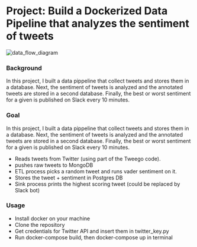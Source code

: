 # Project: Build a Dockerized Data Pipeline that analyzes the sentiment of tweets

![data_flow_diagram](data_flow_diagram.jpeg)

### Background

In this project, I built a data pippeline that collect tweets and stores them in a database. Next, the sentiment of tweets is analyzed and the annotated tweets are stored in a second database. Finally, the best or worst sentiment for a given is published on Slack every 10 minutes.

### Goal

In this project, I built a data pippeline that collect tweets and stores them in a database. Next, the sentiment of tweets is analyzed and the annotated tweets are stored in a second database. Finally, the best or worst sentiment for a given is published on Slack every 10 minutes.

- Reads tweets from Twitter (using part of the Tweego code).
- pushes raw tweets to MongoDB
- ETL process picks a random tweet and runs vader sentiment on it.
- Stores the tweet + sentiment in Postgres DB
- Sink process prints the highest scoring tweet (could be replaced by Slack bot)

### Usage

* Install docker on your machine
* Clone the repository
* Get credentials for Twitter API and insert them in twitter_key.py
* Run docker-compose build, then docker-compose up in terminal
